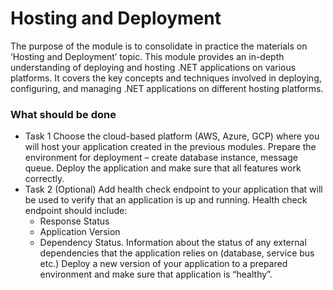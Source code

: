 # Hosting and Deployment

The purpose of the module is to consolidate in practice the materials on ‘Hosting and Deployment’ topic. This module
provides an in-depth understanding of deploying and hosting .NET applications on various platforms. It covers the key
concepts and techniques involved in deploying, configuring, and managing .NET applications on different hosting
platforms.

### What should be done

- Task 1
  Choose the cloud-based platform (AWS, Azure, GCP) where you will host your application created in the previous
  modules.
  Prepare the environment for deployment – create database instance, message queue. Deploy the application and make sure
  that all features work correctly.
- Task 2 (Optional)
  Add health check endpoint to your application that will be used to verify that an application is up and running.
  Health
  check endpoint should include:
  - Response Status
  - Application Version
  - Dependency Status. Information about the status of any external dependencies that the application relies on (database,
    service bus etc.)
    Deploy a new version of your application to a prepared environment and make sure that application is “healthy”.
